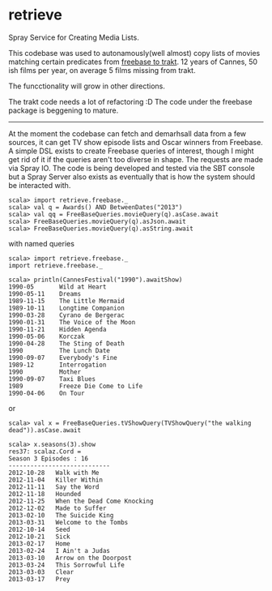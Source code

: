 retrieve
========

Spray Service for Creating Media Lists.

This codebase was used to autonamously(well almost) copy lists of movies matching certain predicates from [freebase to trakt](http://trakt.tv/user/hsyed/lists). 12 years of Cannes, 50 ish films per year, on average 5 films missing from trakt. 

The funcctionality will grow in other directions. 

The trakt code needs a lot of refactoring :D The code under the freebase package is beggening to mature.

----


At the moment the codebase can fetch and demarhsall data from a few sources, it can get TV show episode lists and Oscar winners from Freebase. A simple DSL exists to create Freebase queries of interest, though I might get rid of it if the queries aren't too diverse in shape. The requests are made via Spray IO. The code is being developed and tested via the SBT console but a Spray Server also exists as eventually that is how the system should be interacted with.


    scala> import retrieve.freebase._
    scala> val q = Awards() AND BetweenDates("2013")
    scala> val qq = FreeBaseQueries.movieQuery(q).asCase.await
    scala> FreeBaseQueries.movieQuery(q).asJson.await
    scala> FreeBaseQueries.movieQuery(q).asString.await
    
with named queries 

    scala> import retrieve.freebase._
    import retrieve.freebase._
    
    scala> println(CannesFestival("1990").awaitShow)
    1990-05       Wild at Heart
    1990-05-11    Dreams
    1989-11-15    The Little Mermaid
    1989-10-11    Longtime Companion
    1990-03-28    Cyrano de Bergerac
    1990-01-31    The Voice of the Moon
    1990-11-21    Hidden Agenda
    1990-05-06    Korczak
    1990-04-28    The Sting of Death
    1990          The Lunch Date
    1990-09-07    Everybody's Fine
    1989-12       Interrogation
    1990          Mother
    1990-09-07    Taxi Blues
    1989          Freeze Die Come to Life
    1990-04-06    On Tour

or 

    scala> val x = FreeBaseQueries.tVShowQuery(TVShowQuery("the walking dead")).asCase.await

    scala> x.seasons(3).show
    res37: scalaz.Cord =
    Season 3 Episodes : 16
    ----------------------------
    2012-10-28   Walk with Me
    2012-11-04   Killer Within
    2012-11-11   Say the Word
    2012-11-18   Hounded
    2012-11-25   When the Dead Come Knocking
    2012-12-02   Made to Suffer
    2013-02-10   The Suicide King
    2013-03-31   Welcome to the Tombs
    2012-10-14   Seed
    2012-10-21   Sick
    2013-02-17   Home
    2013-02-24   I Ain't a Judas
    2013-03-10   Arrow on the Doorpost
    2013-03-24   This Sorrowful Life
    2013-03-03   Clear
    2013-03-17   Prey

